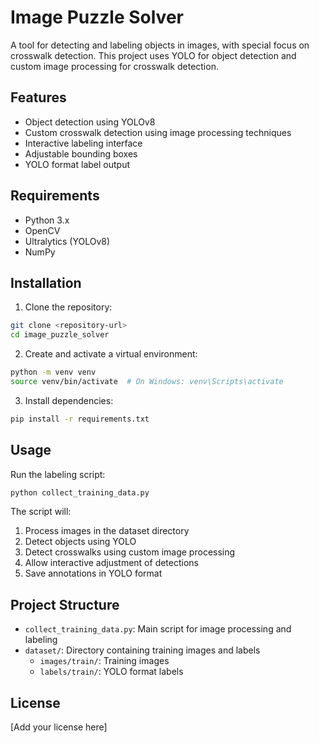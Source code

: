 # Image Puzzle Solver

A tool for detecting and labeling objects in images, with special focus on crosswalk detection. This project uses YOLO for object detection and custom image processing for crosswalk detection.

## Features

- Object detection using YOLOv8
- Custom crosswalk detection using image processing techniques
- Interactive labeling interface
- Adjustable bounding boxes
- YOLO format label output

## Requirements

- Python 3.x
- OpenCV
- Ultralytics (YOLOv8)
- NumPy

## Installation

1. Clone the repository:
```bash
git clone <repository-url>
cd image_puzzle_solver
```

2. Create and activate a virtual environment:
```bash
python -m venv venv
source venv/bin/activate  # On Windows: venv\Scripts\activate
```

3. Install dependencies:
```bash
pip install -r requirements.txt
```

## Usage

Run the labeling script:
```bash
python collect_training_data.py
```

The script will:
1. Process images in the dataset directory
2. Detect objects using YOLO
3. Detect crosswalks using custom image processing
4. Allow interactive adjustment of detections
5. Save annotations in YOLO format

## Project Structure

- `collect_training_data.py`: Main script for image processing and labeling
- `dataset/`: Directory containing training images and labels
  - `images/train/`: Training images
  - `labels/train/`: YOLO format labels

## License

[Add your license here] 